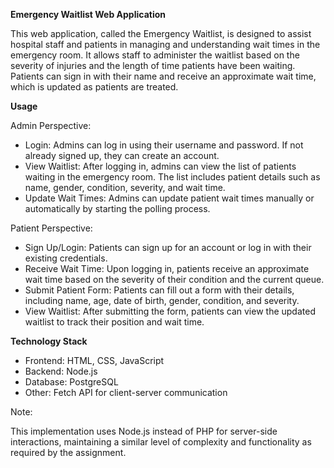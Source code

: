 **Emergency Waitlist Web Application**

This web application, called the Emergency Waitlist, is designed to assist hospital staff and patients in managing and understanding wait times in the emergency room. It allows staff to administer the waitlist based on the severity of injuries and the length of time patients have been waiting. Patients can sign in with their name and receive an approximate wait time, which is updated as patients are treated.

**Usage**

Admin Perspective:
- Login: Admins can log in using their username and password. If not already signed up, they can create an account.
- View Waitlist: After logging in, admins can view the list of patients waiting in the emergency room. The list includes patient details such as name, gender, condition, severity, and wait time.
- Update Wait Times: Admins can update patient wait times manually or automatically by starting the polling process.

Patient Perspective:
- Sign Up/Login: Patients can sign up for an account or log in with their existing credentials.
- Receive Wait Time: Upon logging in, patients receive an approximate wait time based on the severity of their condition and the current queue.
- Submit Patient Form: Patients can fill out a form with their details, including name, age, date of birth, gender, condition, and severity.
- View Waitlist: After submitting the form, patients can view the updated waitlist to track their position and wait time.

**Technology Stack**
- Frontend: HTML, CSS, JavaScript
- Backend: Node.js
- Database: PostgreSQL
- Other: Fetch API for client-server communication

Note:

This implementation uses Node.js instead of PHP for server-side interactions, maintaining a similar level of complexity and functionality as required by the assignment.
